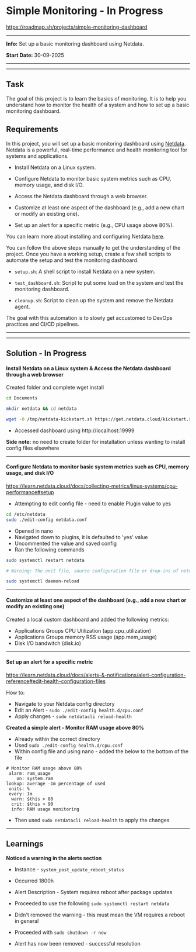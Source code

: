 # Simple Monitoring - In Progress
https://roadmap.sh/projects/simple-monitoring-dashboard
___
**Info:**
	Set up a basic monitoring dashboard using Netdata.

**Start Date:** 
	30-09-2025
___
___
## Task
The goal of this project is to learn the basics of monitoring. It is to help you understand how to monitor the health of a system and how to set up a basic monitoring dashboard.

## Requirements
In this project, you will set up a basic monitoring dashboard using [Netdata](https://github.com/netdata/netdata). Netdata is a powerful, real-time performance and health monitoring tool for systems and applications.

- Install Netdata on a Linux system.
    
- Configure Netdata to monitor basic system metrics such as CPU, memory usage, and disk I/O.
    
- Access the Netdata dashboard through a web browser.
    
- Customize at least one aspect of the dashboard (e.g., add a new chart or modify an existing one).
    
- Set up an alert for a specific metric (e.g., CPU usage above 80%).
    

You can learn more about installing and configuring Netdata [here](https://learn.netdata.cloud/docs/agent/packaging/installer).

You can follow the above steps manually to get the understanding of the project. Once you have a working setup, create a few shell scripts to automate the setup and test the monitoring dashboard.

- `setup.sh`: A shell script to install Netdata on a new system.
    
- `test_dashboard.sh`: Script to put some load on the system and test the monitoring dashboard.
    
- `cleanup.sh`: Script to clean up the system and remove the Netdata agent.
    

The goal with this automation is to slowly get accustomed to DevOps practices and CI/CD pipelines.

___
___
## Solution - In Progress

#### Install Netdata on a Linux system & Access the Netdata dashboard through a web browser

Created folder and complete wget install
```bash
cd Documents

mkdir netdata && cd netdata

wget -O /tmp/netdata-kickstart.sh https://get.netdata.cloud/kickstart.sh && sh /tmp/netdata-kickstart.sh
```
- Accessed dashboard using http://localhost:19999 

**Side note:** no need to create folder for installation unless wanting to install config files elsewhere

___
#### Configure Netdata to monitor basic system metrics such as CPU, memory usage, and disk I/O

https://learn.netdata.cloud/docs/collecting-metrics/linux-systems/cpu-performance#setup
- Attempting to edit config file - need to enable Plugin value to yes
```bash
cd /etc/netdata
sudo ./edit-config netdata.conf
```
- Opened in nano
- Navigated down to plugins, it is defaulted to 'yes' value
- Uncommented the value and saved config
- Ran the following commands
```bash
sudo systemctl restart netdata

# Warning: The unit file, source configuration file or drop-ins of netdata.service changed on disk. Run 'systemctl daemon-reload' to reload units.

sudo systemctl daemon-reload
```

___
#### Customize at least one aspect of the dashboard (e.g., add a new chart or modify an existing one)

Created a local custom dashboard and added the following metrics:
- Applications Groups CPU Utilization (app.cpu_utilization)
- Applications Groups memory RSS usage (app.mem_usage)
- Disk I/O bandwitch (disk.io)

___
#### Set up an alert for a specific metric
https://learn.netdata.cloud/docs/alerts-&-notifications/alert-configuration-reference#edit-health-configuration-files

How to:
- Navigate to your Netdata config directory
- Edit an Alert - `sudo ./edit-config health.d/cpu.conf`
- Apply changes - `sudo netdatacli reload-health`

**Created a simple alert - Monitor RAM usage above 80%**
- Already within the correct directory
- Used `sudo ./edit-config health.d/cpu.conf`
- Within config file and using nano - added the below to the bottom of the file
```
# Monitor RAM usage above 80%
 alarm: ram_usage
    on: system.ram
lookup: average -1m percentage of used
 units: %
 every: 1m
  warn: $this > 80
  crit: $this > 90
  info: RAM usage monitoring
```
- Then used `sudo netdatacli reload-health` to apply the changes

___
## Learnings

**Noticed a warning in the alerts section** 
- Instance - `system_post_update_reboot_status`
- Occurred 1800h
- Alert Description - System requires reboot after package updates

- Proceeded to use the following `sudo systemctl restart netdata`
- Didn't removed the warning - this must mean the VM requires a reboot in general
- Proceeded with `sudo shutdown -r now` 
- Alert has now been removed - successful resolution

